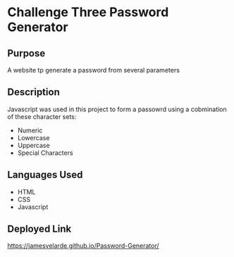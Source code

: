 # Challenge Three Password Generator

## Purpose
A website tp generate a password from several parameters

## Description
Javascript was used in this project to form a passowrd using a cobmination of these character sets:
* Numeric
* Lowercase
* Uppercase
* Special Characters

## Languages Used
* HTML
* CSS
* Javascript

## Deployed Link
https://jamesvelarde.github.io/Password-Generator/
